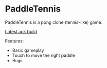 # PaddleTennis

PaddleTennis is a pong clone (tennis-like) game.

[Latest apk build](app/build/outputs/apk/release/app-release-unsigned.apk)

Features:
- Basic gameplay
- Touch to move the right paddle
- Bugs


